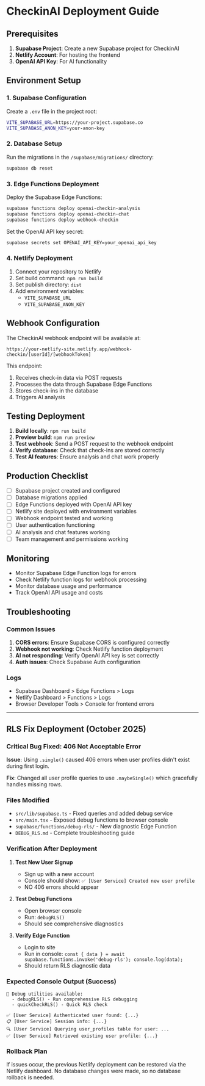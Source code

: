 # CheckinAI Deployment Guide

## Prerequisites

1. **Supabase Project**: Create a new Supabase project for CheckinAI
2. **Netlify Account**: For hosting the frontend
3. **OpenAI API Key**: For AI functionality

## Environment Setup

### 1. Supabase Configuration

Create a `.env` file in the project root:

```bash
VITE_SUPABASE_URL=https://your-project.supabase.co
VITE_SUPABASE_ANON_KEY=your-anon-key
```

### 2. Database Setup

Run the migrations in the `/supabase/migrations/` directory:

```bash
supabase db reset
```

### 3. Edge Functions Deployment

Deploy the Supabase Edge Functions:

```bash
supabase functions deploy openai-checkin-analysis
supabase functions deploy openai-checkin-chat  
supabase functions deploy webhook-checkin
```

Set the OpenAI API key secret:

```bash
supabase secrets set OPENAI_API_KEY=your_openai_api_key
```

### 4. Netlify Deployment

1. Connect your repository to Netlify
2. Set build command: `npm run build`
3. Set publish directory: `dist`
4. Add environment variables:
   - `VITE_SUPABASE_URL`
   - `VITE_SUPABASE_ANON_KEY`

## Webhook Configuration

The CheckinAI webhook endpoint will be available at:
```
https://your-netlify-site.netlify.app/webhook-checkin/[userId]/[webhookToken]
```

This endpoint:
1. Receives check-in data via POST requests
2. Processes the data through Supabase Edge Functions
3. Stores check-ins in the database
4. Triggers AI analysis

## Testing Deployment

1. **Build locally**: `npm run build`
2. **Preview build**: `npm run preview`
3. **Test webhook**: Send a POST request to the webhook endpoint
4. **Verify database**: Check that check-ins are stored correctly
5. **Test AI features**: Ensure analysis and chat work properly

## Production Checklist

- [ ] Supabase project created and configured
- [ ] Database migrations applied
- [ ] Edge Functions deployed with OpenAI API key
- [ ] Netlify site deployed with environment variables
- [ ] Webhook endpoint tested and working
- [ ] User authentication functioning
- [ ] AI analysis and chat features working
- [ ] Team management and permissions working

## Monitoring

- Monitor Supabase Edge Function logs for errors
- Check Netlify function logs for webhook processing
- Monitor database usage and performance
- Track OpenAI API usage and costs

## Troubleshooting

### Common Issues

1. **CORS errors**: Ensure Supabase CORS is configured correctly
2. **Webhook not working**: Check Netlify function deployment
3. **AI not responding**: Verify OpenAI API key is set correctly
4. **Auth issues**: Check Supabase Auth configuration

### Logs

- Supabase Dashboard > Edge Functions > Logs
- Netlify Dashboard > Functions > Logs
- Browser Developer Tools > Console for frontend errors

---

## RLS Fix Deployment (October 2025)

### Critical Bug Fixed: 406 Not Acceptable Error

**Issue**: Using `.single()` caused 406 errors when user profiles didn't exist during first login.

**Fix**: Changed all user profile queries to use `.maybeSingle()` which gracefully handles missing rows.

### Files Modified
- `src/lib/supabase.ts` - Fixed queries and added debug service
- `src/main.tsx` - Exposed debug functions to browser console
- `supabase/functions/debug-rls/` - New diagnostic Edge Function
- `DEBUG_RLS.md` - Complete troubleshooting guide

### Verification After Deployment

1. **Test New User Signup**
   - Sign up with a new account
   - Console should show: `✅ [User Service] Created new user profile`
   - NO 406 errors should appear

2. **Test Debug Functions**
   - Open browser console
   - Run: `debugRLS()`
   - Should see comprehensive diagnostics

3. **Verify Edge Function**
   - Login to site
   - Run in console: `const { data } = await supabase.functions.invoke('debug-rls'); console.log(data);`
   - Should return RLS diagnostic data

### Expected Console Output (Success)
```
🔧 Debug utilities available:
  - debugRLS() - Run comprehensive RLS debugging
  - quickCheckRLS() - Quick RLS check

✅ [User Service] Authenticated user found: {...}
📋 [User Service] Session info: {...}
🔍 [User Service] Querying user_profiles table for user: ...
✅ [User Service] Retrieved existing user profile: {...}
```

### Rollback Plan
If issues occur, the previous Netlify deployment can be restored via the Netlify dashboard. No database changes were made, so no database rollback is needed.